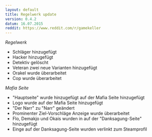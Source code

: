 ```yaml
---
layout: default
title: Regelwerk update
version: 0.4.2
datum: 16.07.2015
reddit: https://www.reddit.com/r/gamekeller
---
```


_Regelwerk_

* Schläger hinzugefügt
* Hacker hinzugefügt
* Detektiv gelöscht
* Veteran zwei neue Varianten hinzugefügt
* Orakel wurde überarbeitet
* Cop wurde überarbeitet

_Mafia Seite_

* "Hauptseite" wurde hinzugefügt auf der Mafia Seite hinzugefügt
* Logo wurde auf der Mafia Seite hinzugefügt
* "Der Narr" zu "Narr" geändert
* Prominenter Ziel-Vorschläge Anzeige wurde überarbeitet
* Flo, Demakjo und Okais wurden in auf der "Danksagung-Seite" hinzugefügt
* Einge auf der Danksagung-Seite wurden verlinkt zum Steamprofil